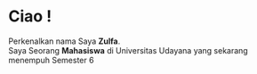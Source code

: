 # Ciao !

Perkenalkan nama Saya **Zulfa**.\
Saya Seorang **Mahasiswa** di Universitas Udayana yang sekarang menempuh Semester 6
